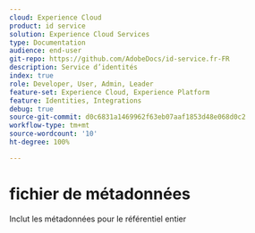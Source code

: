 ```yaml
---
cloud: Experience Cloud
product: id service
solution: Experience Cloud Services
type: Documentation
audience: end-user
git-repo: https://github.com/AdobeDocs/id-service.fr-FR
description: Service d’identités
index: true
role: Developer, User, Admin, Leader
feature-set: Experience Cloud, Experience Platform
feature: Identities, Integrations
debug: true
source-git-commit: d0c6831a1469962f63eb07aaf1853d48e068d0c2
workflow-type: tm+mt
source-wordcount: '10'
ht-degree: 100%

---
```



# fichier de métadonnées

Inclut les métadonnées pour le référentiel entier
